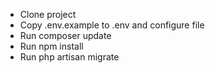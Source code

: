 - Clone project
- Copy .env.example to .env and configure file
- Run composer update
- Run npm install
- Run php artisan migrate